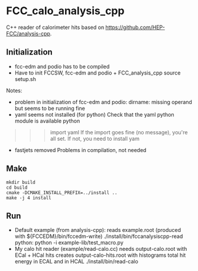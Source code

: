 FCC_calo_analysis_cpp
=====================

C++ reader of calorimeter hits based on https://github.com/HEP-FCC/analysis-cpp.

Initialization
--------------
- fcc-edm and podio has to be compiled
- Have to init FCCSW, fcc-edm and podio + FCC_analysis_cpp
       source setup.sh

Notes:
- problem in initialization of fcc-edm and podio: 
dirname: missing operand
but seems to be running fine
- yaml seems not installed (for python)
Check that the yaml python module is available
python
>>> import yaml
If the import goes fine (no message), you're all set. If not, you need to install yam
- fastjets removed
Problems in compilation, not needed

Make
-----
	mkdir build
	cd build
	cmake -DCMAKE_INSTALL_PREFIX=../install ..
	make -j 4 install

Run
-----
- Default example (from analysis-cpp):
   reads example.root (produced with ${FCCEDM}/bin/fccedm-write)
      ./install/bin/fccanalysiscpp-read    
      python: python -i example-lib/test_macro.py	
- My calo hit reader (example/read-calo.cc) 
   needs output-calo.root with ECal + HCal hits
   creates output-calo-hits.root with histograms total hit energy in ECAL and in HCAL
	./install/bin/read-calo


